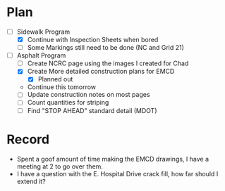 # Plan
- [ ] Sidewalk Program
	- [x] Continue with Inspection Sheets when bored
	- [ ] Some Markings still need to be done (NC and Grid 21)
- [ ] Asphalt Program
	- [ ] Create NCRC page using the images I created for Chad
	- [x] Create More detailed construction plans for EMCD
		- [x] Planned out
	- Continue this tomorrow
	- [ ] Update construction notes on most pages
	- [ ] Count quantities for striping
	- [ ] Find "STOP AHEAD" standard detail (MDOT)
# Record
- Spent a goof amount of time making the EMCD drawings, I have a meeting at 2 to go over them. 
- I have a question with the E. Hospital Drive crack fill, how far should I extend it?